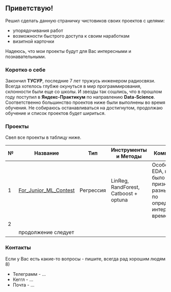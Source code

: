 ## Приветствую!

Решил сделать данную страничку чистовиков своих проектов с целями:
- упорядочивания работ
- возможности быстрого доступа к своим наработкам
- визитной карточки

Надеюсь, что мои проекты будут для Вас интересными и познавательными. 

### Коротко о себе

Закончил **ТУСУР**, последние 7 лет тружусь инженером радиосвязи. Всегда хотелось глубже окунуться в мир программирования, склонности были еще со школы. И звезды так сошлись, что в прошлом году поступил в **Яндекс-Практикум** по направлению **Data-Science**. Соответственно большинство проектов ниже были выполнены во время обучения.
Не собираюсь останавливаться на достигнутом, продолжаю обучение и список проектов будет шириться.

### Проекты

Свел все проекты в таблицу ниже.

| №   | Название  | Тип  | Инструменты и Методы  | Комментарии  |
|---	|---	      |---   |---	                   |---	          |
| 1   | [For_Junior_ML_Contest](1/For_Junior_ML_Contest.ipynb) | Регрессия  | LinReg, RandForest, Catboost + optuna | Особенности - EDA, нужно было выделить признаки из разных таблиц по определенному интервалу времени |
| 2   |   	|   	|   	|
|     | продолжение следует |

### Контакты

Если у Вас есть какие-то вопросы - пишите, всегда рад хорошим людям 8)

* Телеграмм - ...
* Кеггл - ...
* Почта - ...
